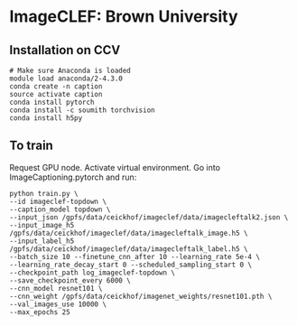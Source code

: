 # ImageCLEF: Brown University

## Installation on CCV
```
# Make sure Anaconda is loaded 
module load anaconda/2-4.3.0
conda create -n caption 
source activate caption
conda install pytorch
conda install -c soumith torchvision
conda install h5py
```

## To train 
Request GPU node. Activate virtual environment. Go into ImageCaptioning.pytorch and run:

```
python train.py \
--id imageclef-topdown \
--caption_model topdown \
--input_json /gpfs/data/ceickhof/imageclef/data/imagecleftalk2.json \
--input_image_h5 /gpfs/data/ceickhof/imageclef/data/imagecleftalk_image.h5 \
--input_label_h5 /gpfs/data/ceickhof/imageclef/data/imagecleftalk_label.h5 \
--batch_size 10 --finetune_cnn_after 10 --learning_rate 5e-4 \
--learning_rate_decay_start 0 --scheduled_sampling_start 0 \
--checkpoint_path log_imageclef-topdown \
--save_checkpoint_every 6000 \
--cnn_model resnet101 \
--cnn_weight /gpfs/data/ceickhof/imagenet_weights/resnet101.pth \
--val_images_use 10000 \
--max_epochs 25
```

